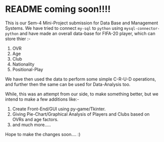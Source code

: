 # README coming soon!!!!

This is our Sem-4 Mini-Project submission for Data Base and Management Systems. We have tried to connect `my-sql` to `python` using `mysql-connector-python` and have made an overall data-base for FIFA-20 player, which can store thier :-

1. OVR
2. Age
3. Club
4. Nationality
5. Positional-Play

We have then used the data to perform some simple C-R-U-D operations, and further then the same can be used for Data-Analysis too.

While, this was an attempt from our side, to make something better, but we intend to make a few additions like:-

1. Create Front-End/GUI using py-game/Tkinter.
2. Giving Pie-Chart/Graphical Analysis of Players and Clubs based on OVRs and age factors.
3. and much more.....


Hope to make the changes soon.... :)
